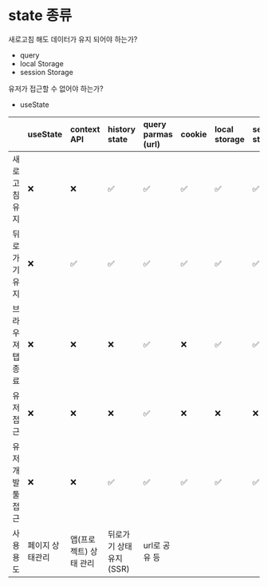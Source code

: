 # state 종류



새로고침 해도 데이터가 유지 되어야 하는가?  
- query  
- local Storage  
- session Storage  
  
유저가 접근할 수 없어야 하는가?  
- useState



|  | useState | context API | history state | query  parmas \(url\) | cookie | local storage | session storage |
| :--- | :--- | :--- | :--- | :--- | :--- | :--- | :--- |
| 새로고침 유지 | ❌ | ❌ | ✅ | ✅ | ✅ | ✅ | ✅ |
| 뒤로가기 유지 | ❌ | ✅ | ✅ | ✅ | ✅ | ✅ | ✅ |
| 브라우져  탭 종료 | ❌ | ❌ | ❌ | ✅ | ❌ | ✅ | ✅ |
| 유저 접근 | ❌ | ❌ | ❌ | ✅ | ❌ | ❌ | ❌ |
| 유저 개발툴 접근 | ❌ | ❌ | ✅ | ✅ | ✅ | ✅ | ✅ |
| 사용 용도 | 페이지 상태관리 | 앱\(프로젝트\) 상태 관리  | 뒤로가기 상태 유지 \(SSR\) | url로 공유 등 |  |  |  |



